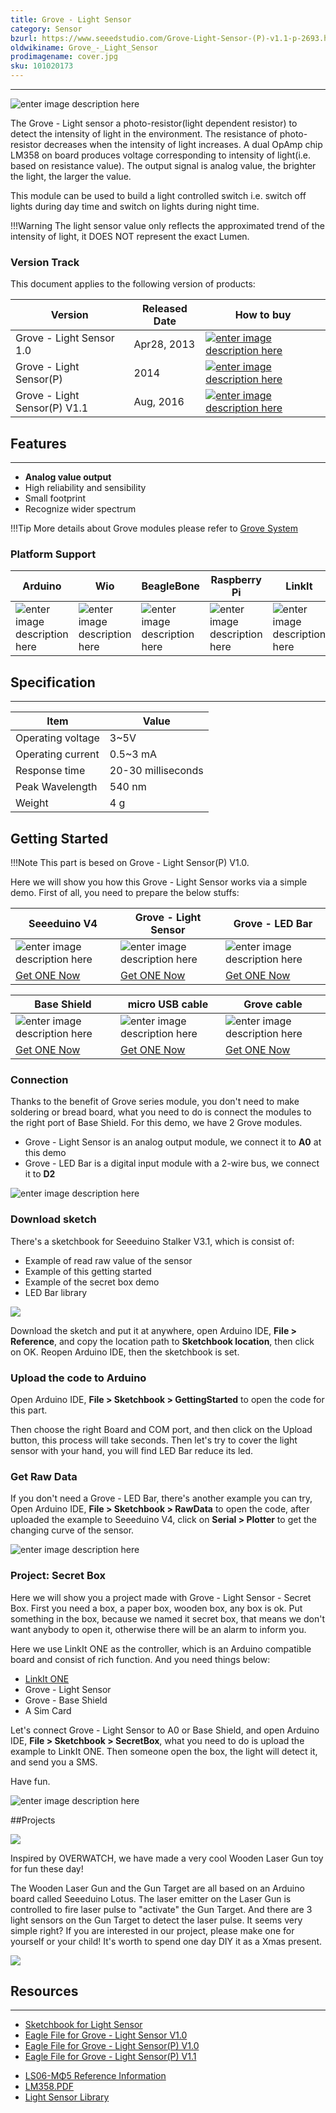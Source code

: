 ```yaml
---
title: Grove - Light Sensor
category: Sensor
bzurl: https://www.seeedstudio.com/Grove-Light-Sensor-(P)-v1.1-p-2693.html
oldwikiname: Grove_-_Light_Sensor
prodimagename: cover.jpg
sku: 101020173
---
```


---
![enter image description here](https://raw.githubusercontent.com/SeeedDocument/Grove_Light_Sensor/master/images/cover.jpg)


The Grove - Light sensor a photo-resistor(light dependent resistor) to detect the intensity of light in the environment. The resistance of photo-resistor decreases when the intensity of light increases. A dual OpAmp chip LM358 on board produces voltage corresponding to intensity of light(i.e. based on resistance value). The output signal is analog value, the brighter the light, the larger the value.

This module can be used to build a light controlled switch i.e. switch off lights during day time and switch on lights during night time.


!!!Warning
    The light sensor value only reflects the approximated trend of the intensity of light, it DOES NOT represent the exact Lumen.


### Version Track
This document applies to the following version of products:

| Version 	| Released Date	| How to buy	|
|-----------|---------------|---------------|
|Grove - Light Sensor 1.0 | Apr28, 2013|[![enter image description here](https://raw.githubusercontent.com/SeeedDocument/Grove_Light_Sensor/master/images/300px-Get_One_Now_Banner.png)](http://www.seeedstudio.com/Grove-Light-Sensor-p-746.html)|
|Grove - Light Sensor(P)| 2014 | [![enter image description here](https://raw.githubusercontent.com/SeeedDocument/Grove_Light_Sensor/master/images/300px-Get_One_Now_Banner.png)](http://www.seeedstudio.com/Grove-Light-Sensor(P)-p-1253.html)|
|Grove - Light Sensor(P) V1.1| Aug, 2016| [![enter image description here](https://raw.githubusercontent.com/SeeedDocument/Grove_Light_Sensor/master/images/300px-Get_One_Now_Banner.png)](http://www.seeedstudio.com/Grove-Light-Sensor(P)-p-1253.html)|


## Features
-----
* **Analog value output**
* High reliability and sensibility
* Small footprint
* Recognize wider spectrum

!!!Tip
    More details about Grove modules please refer to [Grove System](http://wiki.seeed.cc/Grove_System/)

### Platform Support

|Arduino|Wio|BeagleBone|Raspberry Pi|LinkIt|
|---------|-----|-----|------|------|
|![enter image description here](https://raw.githubusercontent.com/SeeedDocument/Seeed-WiKi/master/docs/images/arduino_logo.jpg)|![enter image description here](https://raw.githubusercontent.com/SeeedDocument/Seeed-WiKi/master/docs/images/wio_logo.jpg)|![enter image description here](https://raw.githubusercontent.com/SeeedDocument/Seeed-WiKi/master/docs/images/bbg_logo.jpg)|![enter image description here](https://raw.githubusercontent.com/SeeedDocument/Seeed-WiKi/master/docs/images/raspberry_pi_logo.jpg)|![enter image description here](https://raw.githubusercontent.com/SeeedDocument/Seeed-WiKi/master/docs/images/linkit_logo.jpg)|



## Specification
----
|Item|Value|
|-----|--------|
|Operating voltage|3~5V|
|Operating current|	0.5~3 mA|
|Response time|20-30 milliseconds|
|Peak Wavelength|540 nm|
|Weight|4 g|


## Getting Started

!!!Note
    This part is besed on Grove - Light Sensor(P) V1.0.

Here we will show you how this Grove - Light Sensor works via a simple demo. First of all, you need to prepare the below stuffs:

| Seeeduino V4 | Grove - Light Sensor | Grove - LED Bar |
|--------------|----------------------|-----------------|
|![enter image description here](https://raw.githubusercontent.com/SeeedDocument/Grove_Light_Sensor/master/images/gs_1.jpg)|![enter image description here](https://raw.githubusercontent.com/SeeedDocument/Grove_Light_Sensor/master/images/gs_2.jpg)|![enter image description here](https://raw.githubusercontent.com/SeeedDocument/Grove_Light_Sensor/master/images/gs_3.jpg)|
|[Get ONE Now](http://www.seeedstudio.com/Seeeduino-V4.2-p-2517.html)|[Get ONE Now](http://www.seeedstudio.com/Grove-Light-Sensor%28P%29-p-1253.html)|[Get ONE Now](http://www.seeedstudio.com/Grove-LED-Bar-v2.0-p-2474.html)|


| Base Shield | micro USB cable | Grove cable |
|---------------|---------------|-------------|
|![enter image description here](https://raw.githubusercontent.com/SeeedDocument/Grove_Light_Sensor/master/images/gs_4.jpg)|![enter image description here](https://raw.githubusercontent.com/SeeedDocument/Grove_Light_Sensor/master/images/gs_5.jpg)|![enter image description here](https://raw.githubusercontent.com/SeeedDocument/Grove_Light_Sensor/master/images/gs_6.jpg)|
|[Get ONE Now](http://www.seeedstudio.com/Base-Shield-V2-p-1378.html)|[Get ONE Now](http://www.seeedstudio.com/Micro-USB-Cable-100cm-p-1476.html)|[Get ONE Now](http://www.seeedstudio.com/Grove-Universal-4-Pin-20cm-Unbuckled-Cable-%285-PCs-Pack%29-p-749.html)|



### Connection

Thanks to the benefit of Grove series module, you don't need to make soldering or bread board, what you need to do is connect the modules to the right port of Base Shield. For this demo, we have 2 Grove modules.

* Grove - Light Sensor is an analog output module, we connect it to **A0** at this demo
* Grove - LED Bar is a digital input module with a 2-wire bus, we connect it to **D2**

![enter image description here](https://raw.githubusercontent.com/SeeedDocument/Grove_Light_Sensor/master/images/connect.jpeg)

### Download sketch

There's a sketchbook for Seeeduino Stalker V3.1, which is consist of:

* Example of read raw value of the sensor
* Example of this getting started
* Example of the secret box demo
* LED Bar library

[![](https://raw.githubusercontent.com/SeeedDocument/Grove_Light_Sensor/master/images/sketch_download.png)](https://github.com/Seeed-Studio/Sketch_Grove_Light_Sensor)

Download the sketch and put it at anywhere, open Arduino IDE, **File > Reference**, and copy the location path to **Sketchbook location**, then click on OK. Reopen Arduino IDE, then the sketchbook is set.

### Upload the code to Arduino

Open Arduino IDE, **File > Sketchbook > GettingStarted** to open the code for this part.

Then choose the right Board and COM port, and then click on the Upload button, this process will take seconds. Then let's try to cover the light sensor with your hand, you will find LED Bar reduce its led.

### Get Raw Data

If you don't need a Grove - LED Bar, there's another example you can try, Open Arduino IDE, **File > Sketchbook > RawData** to open the code, after uploaded the example to Seeeduino V4, click on **Serial > Plotter** to get the changing curve of the sensor.

![enter image description here](https://raw.githubusercontent.com/SeeedDocument/Grove_Light_Sensor/master/images/raw_data.png)


### Project: Secret Box

Here we will show you a project made with Grove - Light Sensor - Secret Box. First you need a box, a paper box, wooden box, any box is ok. Put something in the box, because we named it secret box, that means we don't want anybody to open it, otherwise there will be an alarm to inform you.

Here we use LinkIt ONE as the controller, which is an Arduino compatible board and consist of rich function. And you need things below:

* [LinkIt ONE](http://www.seeedstudio.com/LinkIt-ONE-p-2017.html)
* Grove - Light Sensor
* Grove - Base Shield
* A Sim Card

Let's connect Grove - Light Sensor to A0 or Base Shield, and open Arduino IDE, **File > Sketchbook > SecretBox**, what you need to do is upload the example to LinkIt ONE. Then someone open the box, the light will detect it, and send you a SMS.

Have fun.

![enter image description here](https://raw.githubusercontent.com/SeeedDocument/Grove_Light_Sensor/master/images/secret_box.png)

##Projects

![](https://raw.githubusercontent.com/SeeedDocument/Seeeduino_Lotus/master/img/gun.jpg)

Inspired by OVERWATCH, we have made a very cool Wooden Laser Gun toy for fun these day!

The Wooden Laser Gun and the Gun Target are all based on an Arduino board called Seeeduino Lotus. The laser emitter on the Laser Gun is controlled to fire laser pulse to "activate" the Gun Target. And there are 3 light sensors on the Gun Target to detect the laser pulse. It seems very simple right? If you are interested in our project, please make one for yourself or your child! It's worth to spend one day DIY it as a Xmas present.    

[![](https://raw.githubusercontent.com/SeeedDocument/common/master/make.png)](http://www.instructables.com/id/DIY-a-Wooden-Laser-Gun-As-a-Xmas-Present-for-Your-/)

## Resources
---

* [Sketchbook for Light Sensor](https://github.com/Seeed-Studio/Sketch_Grove_Light_Sensor)
* [Eagle File for Grove - Light Sensor V1.0](https://github.com/SeeedDocument/Grove_Light_Sensor/raw/master/resources/Grove%20-%20Light%20Sensor.zip)
* [Eagle File for Grove - Light Sensor(P) V1.0](https://github.com/SeeedDocument/Grove_Light_Sensor/raw/master/resources/Grove%20-%20Light%20Sensor%28P%29.zip)
* [Eagle File for Grove - Light Sensor(P) V1.1](https://github.com/SeeedDocument/Grove_Light_Sensor/raw/master/resources/Grove%20-%20Light%20Sensor%28P%29%20v1.1.zip)
- [LS06-MΦ5 Reference Information](https://github.com/SeeedDocument/Grove_Light_Sensor/raw/master/res/LS06-M%CE%A65_datasheet.pdf)
- [LM358.PDF](https://github.com/SeeedDocument/Grove_Light_Sensor/raw/master/res/LM358.pdf)
- [Light Sensor Library](https://github.com/Seeed-Studio/Light_Sensor)

